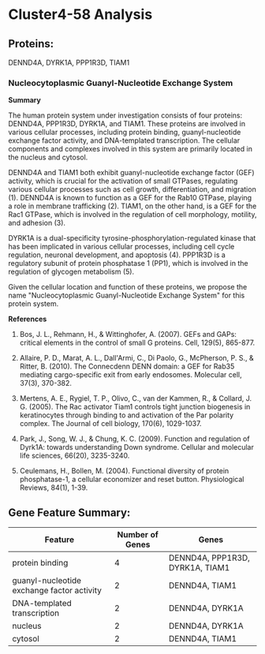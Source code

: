 # Cluster4-58 Analysis

## Proteins: 

DENND4A, DYRK1A, PPP1R3D, TIAM1

### Nucleocytoplasmic Guanyl-Nucleotide Exchange System

**Summary**

The human protein system under investigation consists of four proteins: DENND4A, PPP1R3D, DYRK1A, and TIAM1. These proteins are involved in various cellular processes, including protein binding, guanyl-nucleotide exchange factor activity, and DNA-templated transcription. The cellular components and complexes involved in this system are primarily located in the nucleus and cytosol.

DENND4A and TIAM1 both exhibit guanyl-nucleotide exchange factor (GEF) activity, which is crucial for the activation of small GTPases, regulating various cellular processes such as cell growth, differentiation, and migration (1). DENND4A is known to function as a GEF for the Rab10 GTPase, playing a role in membrane trafficking (2). TIAM1, on the other hand, is a GEF for the Rac1 GTPase, which is involved in the regulation of cell morphology, motility, and adhesion (3).

DYRK1A is a dual-specificity tyrosine-phosphorylation-regulated kinase that has been implicated in various cellular processes, including cell cycle regulation, neuronal development, and apoptosis (4). PPP1R3D is a regulatory subunit of protein phosphatase 1 (PP1), which is involved in the regulation of glycogen metabolism (5).

Given the cellular location and function of these proteins, we propose the name "Nucleocytoplasmic Guanyl-Nucleotide Exchange System" for this protein system.

**References**

1. Bos, J. L., Rehmann, H., & Wittinghofer, A. (2007). GEFs and GAPs: critical elements in the control of small G proteins. Cell, 129(5), 865-877.

2. Allaire, P. D., Marat, A. L., Dall'Armi, C., Di Paolo, G., McPherson, P. S., & Ritter, B. (2010). The Connecdenn DENN domain: a GEF for Rab35 mediating cargo-specific exit from early endosomes. Molecular cell, 37(3), 370-382.

3. Mertens, A. E., Rygiel, T. P., Olivo, C., van der Kammen, R., & Collard, J. G. (2005). The Rac activator Tiam1 controls tight junction biogenesis in keratinocytes through binding to and activation of the Par polarity complex. The Journal of cell biology, 170(6), 1029-1037.

4. Park, J., Song, W. J., & Chung, K. C. (2009). Function and regulation of Dyrk1A: towards understanding Down syndrome. Cellular and molecular life sciences, 66(20), 3235-3240.

5. Ceulemans, H., Bollen, M. (2004). Functional diversity of protein phosphatase-1, a cellular economizer and reset button. Physiological Reviews, 84(1), 1-39.

## Gene Feature Summary: 

| Feature | Number of Genes | Genes |
| --- | --- | --- |
| protein binding | 4 | DENND4A, PPP1R3D, DYRK1A, TIAM1 |
| guanyl-nucleotide exchange factor activity | 2 | DENND4A, TIAM1 |
|  DNA-templated transcription | 2 | DENND4A, DYRK1A |
| nucleus | 2 | DENND4A, DYRK1A |
| cytosol | 2 | DENND4A, TIAM1 |

